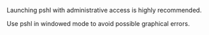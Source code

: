 Launching pshl with administrative access is highly recommended.

Use pshl in windowed mode to avoid possible graphical errors.
